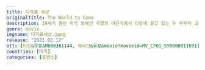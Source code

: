 ```yaml
---
title: 다가올 세상
originalTitle: The World to Come
description: 19세기 중반 미국 동해안 국경의 어딘가에서 이웃에 살고 있는 두 부부가 고난과 고립에 맞서 싸운다. 아름답지만 척박한 자연 환경은 그들을 육체적, 정신적으로 시험한다.
genre: movie
imgname: 다가올세상.jpeg
release: "2021.02.12"
ott: [티빙&유료&M000361144, 웨이브&유료&movie?movieid=MV_CF01_SY0000011691]
countries: [미국]
categories: [로맨스]
---
```

